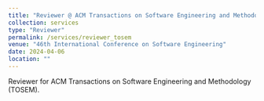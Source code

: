 ```yaml
---
title: "Reviewer @ ACM Transactions on Software Engineering and Methodology (TOSEM)"
collection: services
type: "Reviewer"
permalink: /services/reviewer_tosem
venue: "46th International Conference on Software Engineering"
date: 2024-04-06
location: ""
---
```


Reviewer for ACM Transactions on Software Engineering and Methodology (TOSEM).
